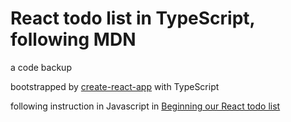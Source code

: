 # React todo list in TypeScript, following MDN

a code backup

bootstrapped by [create-react-app](https://github.com/facebook/create-react-app) with TypeScript

following instruction in Javascript in [Beginning our React todo list](https://developer.mozilla.org/en-US/docs/Learn/Tools_and_testing/Client-side_JavaScript_frameworks/React_todo_list_beginning)
